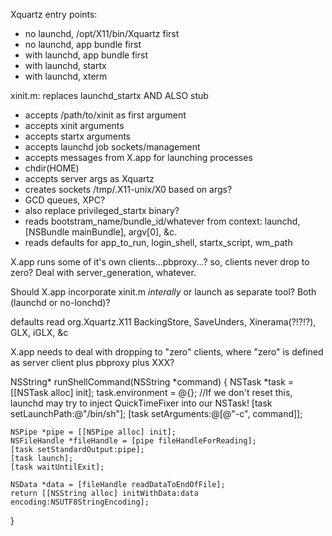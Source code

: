 Xquartz entry points:
- no launchd, /opt/X11/bin/Xquartz first
- no launchd, app bundle first
- with launchd, app bundle first
- with launchd, startx
- with launchd, xterm


xinit.m: replaces launchd_startx AND ALSO stub
- accepts /path/to/xinit as first argument
- accepts xinit arguments
- accepts startx arguments
- accepts launchd job sockets/management
- accepts messages from X.app for launching processes
- chdir(HOME)
- accepts server args as Xquartz
- creates sockets /tmp/.X11-unix/X0 based on args?
- GCD queues, XPC?
- also replace privileged_startx binary?
- reads bootstram_name/bundle_id/whatever from context: launchd, [NSBundle mainBundle], argv[0], &c.
- reads defaults for app_to_run, login_shell, startx_script, wm_path

X.app runs some of it's own clients...pbproxy...? so, clients never drop to zero? Deal with server_generation, whatever.

Should X.app incorporate xinit.m *interally* or launch as separate tool? Both (launchd or no-lonchd)?

defaults read org.Xquartz.X11 BackingStore, SaveUnders, Xinerama(?!?!?), GLX, iGLX, &c

X.app needs to deal with dropping to "zero" clients, where "zero" is defined as server client plus pbproxy plus XXX?








NSString* runShellCommand(NSString *command) {
    NSTask *task = [[NSTask alloc] init];
    task.environment = @{}; //If we don't reset this, launchd may try to inject QuickTimeFixer into our NSTask!
    [task setLaunchPath:@"/bin/sh"];
    [task setArguments:@[@"-c", command]];
    
    NSPipe *pipe = [[NSPipe alloc] init];
    NSFileHandle *fileHandle = [pipe fileHandleForReading];
    [task setStandardOutput:pipe];
    [task launch];
    [task waitUntilExit];
    
    NSData *data = [fileHandle readDataToEndOfFile];
    return [[NSString alloc] initWithData:data encoding:NSUTF8StringEncoding];
}
